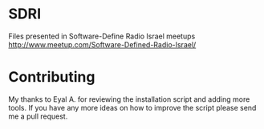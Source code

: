 # SDRI
Files presented in Software-Define Radio Israel meetups
http://www.meetup.com/Software-Defined-Radio-Israel/

# Contributing
My thanks to Eyal A. for reviewing the installation script and adding more tools.
If you have any more ideas on how to improve the script please send me a pull request. 
